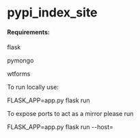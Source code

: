 # pypi_index_site

#### Requirements:

flask

pymongo

wtforms


To run locally use:

FLASK_APP=app.py flask run

To expose ports to act as a mirror please run

FLASK_APP=app.py flask run --host=<ip>

